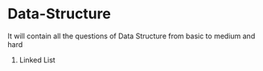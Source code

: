 # Data-Structure
It will contain all the questions of Data Structure from basic to medium and hard

1) Linked List
